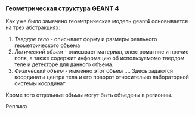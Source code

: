 ### Геометрическая структура GEANT 4
Как уже было замечено геометрическая модель geant4 основывается на трех абстракциях:

1. _Твердое тело_ - описывает форму и размеры реального геометрического объема
2. _Логический объем_ - описывает материал, электромагние и прочие поля, а также содержит информацию об используемомо твердом теле и детекторе для данного объема.
3. _Физический объем_ - имменно этот объем .... Здесь задаются координаты центра тела и его поворот относительно лабораторной системы координат

Кроме того отдельные объмы могут быть объедены в регионны.

Реплика



